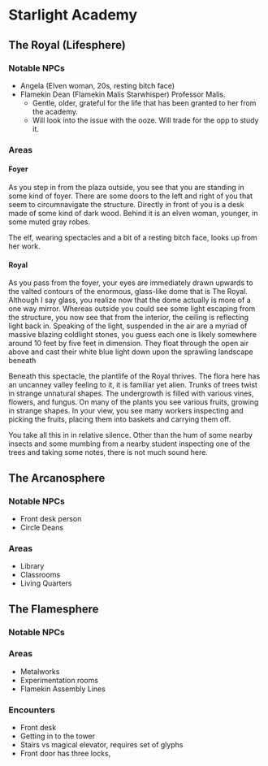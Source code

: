 # Starlight Academy

## The Royal (Lifesphere)

### Notable NPCs

- Angela (Elven woman, 20s, resting bitch face)
- Flamekin Dean (Flamekin Malis Starwhisper) Professor Malis.
    - Gentle, older, grateful for the life that has been granted to her from the academy.
    - Will look into the issue with the ooze. Will trade for the opp to study it.

### Areas

#### Foyer
As you step in from the plaza outside, you see that you are standing in some kind of foyer. There are some doors to the left and right of you that seem to circumnavigate the structure. Directly in front of you is a desk made of some kind of dark wood. Behind it is an elven woman, younger, in some muted gray robes.

The elf, wearing spectacles and a bit of a resting bitch face, looks up from her work.

#### Royal

As you pass from the foyer, your eyes are immediately drawn upwards to the valted contours of the enormous, glass-like dome that is The Royal. Although I say glass, you realize now that the dome actually is more of a one way mirror. Whereas outside you could see some light escaping from the structure, you now see that from the interior, the ceiling is reflecting light back in. Speaking of the light, suspended in the air are a myriad of massive blazing coldlight stones, you guess each one is likely somewhere around 10 feet by five feet in dimension. They float through the open air above and cast their white blue light down upon the sprawling landscape beneath

Beneath this spectacle, the plantlife of the Royal thrives. The flora here has an uncanney valley feeling to it, it is familiar yet alien. Trunks of trees twist in strange unnatural shapes. The undergrowth is filled with various vines, flowers, and fungus. On many of the plants you see various fruits, growing in strange shapes. In your view, you see many workers inspecting and picking the fruits, placing them into baskets and carrying them off.

You take all this in in relative silence. Other than the hum of some nearby insects and some mumbing from a nearby student inspecting one of the trees and taking some notes, there is not much sound here.

## The Arcanosphere

### Notable NPCs

- Front desk person
- Circle Deans

### Areas

- Library
- Classrooms
- Living Quarters

## The Flamesphere

### Notable NPCs

### Areas

- Metalworks
- Experimentation rooms
- Flamekin Assembly Lines

### Encounters

- Front desk
- Getting in to the tower
- Stairs vs magical elevator, requires set of glyphs
- Front door has three locks,



